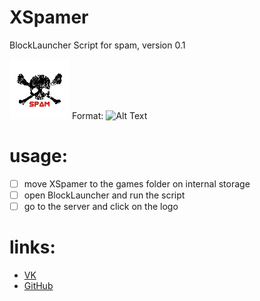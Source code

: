 # XSpamer
BlockLauncher Script for spam,
version 0.1

![GitHub Logo](https://github.com/Rollylni/XSpamer/blob/master/Spamer/img/logo.jpg)
Format: ![Alt Text](url)

# usage:
- [ ] move XSpamer to the games folder on internal storage
- [ ] open BlockLauncher and run the script
- [ ] go to the server and click on the logo

# links:
* [VK](https://vk.com/rollylni)
* [GitHub](https://github.com/Rollylni)
